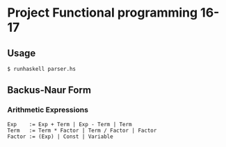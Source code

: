 # Project Functional programming 16-17


## Usage
```
$ runhaskell parser.hs
```


## Backus-Naur Form
### Arithmetic Expressions
```
Exp    := Exp + Term | Exp - Term | Term
Term   := Term * Factor | Term / Factor | Factor
Factor := (Exp) | Const | Variable
```



